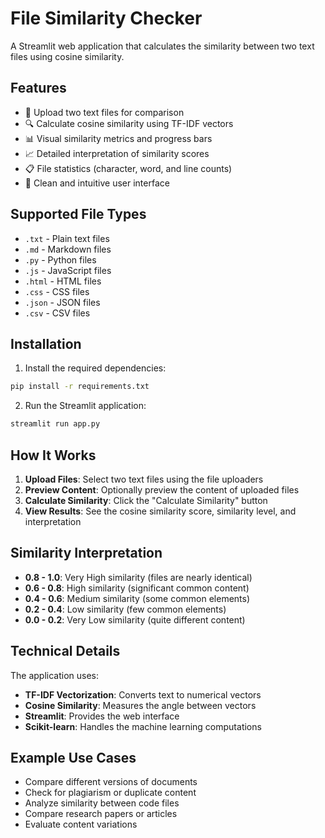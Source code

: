 # File Similarity Checker

A Streamlit web application that calculates the similarity between two text files using cosine similarity.

## Features

- 📄 Upload two text files for comparison
- 🔍 Calculate cosine similarity using TF-IDF vectors
- 📊 Visual similarity metrics and progress bars
- 📈 Detailed interpretation of similarity scores
- 📋 File statistics (character, word, and line counts)
- 🎨 Clean and intuitive user interface

## Supported File Types

- `.txt` - Plain text files
- `.md` - Markdown files
- `.py` - Python files
- `.js` - JavaScript files
- `.html` - HTML files
- `.css` - CSS files
- `.json` - JSON files
- `.csv` - CSV files

## Installation

1. Install the required dependencies:
```bash
pip install -r requirements.txt
```

2. Run the Streamlit application:
```bash
streamlit run app.py
```

## How It Works

1. **Upload Files**: Select two text files using the file uploaders
2. **Preview Content**: Optionally preview the content of uploaded files
3. **Calculate Similarity**: Click the "Calculate Similarity" button
4. **View Results**: See the cosine similarity score, similarity level, and interpretation

## Similarity Interpretation

- **0.8 - 1.0**: Very High similarity (files are nearly identical)
- **0.6 - 0.8**: High similarity (significant common content)
- **0.4 - 0.6**: Medium similarity (some common elements)
- **0.2 - 0.4**: Low similarity (few common elements)
- **0.0 - 0.2**: Very Low similarity (quite different content)

## Technical Details

The application uses:
- **TF-IDF Vectorization**: Converts text to numerical vectors
- **Cosine Similarity**: Measures the angle between vectors
- **Streamlit**: Provides the web interface
- **Scikit-learn**: Handles the machine learning computations

## Example Use Cases

- Compare different versions of documents
- Check for plagiarism or duplicate content
- Analyze similarity between code files
- Compare research papers or articles
- Evaluate content variations